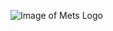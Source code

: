 ![Image of Mets Logo](
 https://content.sportslogos.net/logos/54/67/full/m01gfgeorgvbfw15fy04alujm.png)
  
